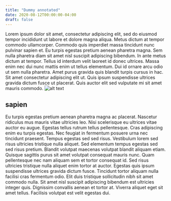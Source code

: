 ```yaml
---
title: "Dummy annotated"
date: 2020-08-12T00:00:00-04:00
draft: false
---
```

Lorem ipsum dolor sit amet, consectetur adipiscing elit, sed do eiusmod tempor incididunt ut labore et dolore magna aliqua. Metus dictum at tempor commodo ullamcorper. Commodo quis imperdiet massa tincidunt nunc pulvinar sapien et. Eu turpis egestas pretium aenean pharetra magna. Sem nulla pharetra diam sit amet nisl suscipit adipiscing bibendum. In ante metus dictum at tempor. Tellus id interdum velit laoreet id donec ultrices. Massa enim nec dui nunc mattis enim ut tellus elementum. Dui id ornare arcu odio ut sem nulla pharetra. Amet purus gravida quis blandit turpis cursus in hac. Sit amet consectetur adipiscing elit ut. Quis ipsum suspendisse ultrices gravida dictum fusce ut placerat. Quis auctor elit sed vulputate mi sit amet mauris commodo.
![alt text](https://reverent-hugle-d49586.netlify.app/assess2.jpg)

sapien
----------------------------

Eu turpis egestas pretium aenean pharetra magna ac placerat. Nascetur ridiculus mus mauris vitae ultricies leo. Nisi scelerisque eu ultrices vitae auctor eu augue. Egestas tellus rutrum tellus pellentesque. Cras adipiscing enim eu turpis egestas. Nec feugiat in fermentum posuere urna nec tincidunt praesent. Tempus egestas sed sed risus. Vestibulum lorem sed risus ultricies tristique nulla aliquet. Sed elementum tempus egestas sed sed risus pretium. Blandit volutpat maecenas volutpat blandit aliquam etiam. Quisque sagittis purus sit amet volutpat consequat mauris nunc. Quam pellentesque nec nam aliquam sem et tortor consequat id. Sed risus ultricies tristique nulla aliquet enim tortor at auctor. Egestas quis ipsum suspendisse ultrices gravida dictum fusce. Tincidunt tortor aliquam nulla facilisi cras fermentum odio. Elit duis tristique sollicitudin nibh sit amet commodo nulla. Sit amet nisl suscipit adipiscing bibendum est ultricies integer quis. Dignissim convallis aenean et tortor at. Viverra aliquet eget sit amet tellus. Facilisis volutpat est velit egestas dui.
